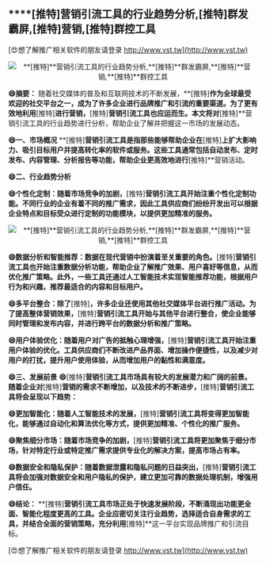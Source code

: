 ## ****[推特]**营销引流工具的行业趋势分析,**[推特]**群发霸屏,**[推特]**营销,**[推特]**群控工具**

[😍想了解推广相关软件的朋友请登录 http://www.vst.tw](http://www.vst.tw)

 <center><img src="https://vst.tw/MP4/tuiguang/png/8.png" alt="**[推特]**营销引流工具的行业趋势分析,**[推特]**群发霸屏,**[推特]**营销,**[推特]**群控工具"></center>

**😄摘要：**
随着社交媒体的普及和互联网技术的不断发展，**[推特]**作为全球最受欢迎的社交平台之一，成为了许多企业进行品牌推广和引流的重要渠道。为了更有效地利用**[推特]**进行营销，**[推特]**营销引流工具也应运而生。本文将对**[推特]**营销引流工具的行业趋势进行分析，帮助企业了解并把握这一市场的发展动态。

**😄一、市场概况**
**[推特]**营销引流工具是指那些能够帮助企业在**[推特]**上扩大影响力、吸引目标用户并提高转化率的软件或服务。这些工具通常包括自动发布、定时发布、内容管理、分析报告等功能，帮助企业更高效地进行**[推特]**营销活动。

**😄二、行业趋势分析**

**😄个性化定制：随着市场竞争的加剧，**[推特]**营销引流工具开始注重个性化定制功能。不同行业的企业有着不同的推广需求，因此工具供应商们纷纷开发出可以根据企业特点和目标受众进行定制的功能模块，以提供更加精准的服务。**

 <center><img src="https://vst.tw/MP4/tuiguang/png/1.png" alt="**[推特]**营销引流工具的行业趋势分析,**[推特]**群发霸屏,**[推特]**营销,**[推特]**群控工具"></center>

**😄数据分析和智能推荐：数据在现代营销中扮演着至关重要的角色。**[推特]**营销引流工具也开始注重数据分析功能，帮助企业了解推广效果、用户喜好等信息，从而优化推广策略。此外，一些工具还通过人工智能技术实现智能推荐功能，根据用户行为和兴趣，推荐最适合的内容和目标用户。**

**😄多平台整合：除了**[推特]**，许多企业还使用其他社交媒体平台进行推广活动。为了提高整体营销效果，**[推特]**营销引流工具开始与其他平台进行整合，使企业能够同时管理和发布内容，并进行跨平台的数据分析和推广策略。**

**😄用户体验优化：随着用户对广告的抵触心理增强，**[推特]**营销引流工具开始注重用户体验的优化。工具供应商们不断改进产品界面、增加操作便捷性，以及减少对用户的打扰，提升用户使用体验，从而增加用户的黏性和满意度。**

**😄三、发展前景**
**😄**[推特]**营销引流工具市场具有较大的发展潜力和广阔的前景。随着企业对**[推特]**营销的需求不断增加，以及技术的不断进步，**[推特]**营销引流工具将会呈现以下趋势：**

**😄更加智能化：随着人工智能技术的发展，**[推特]**营销引流工具将变得更加智能化，能够通过自动化和算法优化等方式，提供更加精准、个性化的推广服务。**

**😄聚焦细分市场：随着市场竞争的加剧，**[推特]**营销引流工具将更加聚焦于细分市场，针对特定行业或特定推广需求提供专业化的解决方案，提高市场占有率。**

**😄数据安全和隐私保护：随着数据泄露和隐私问题的日益突出，**[推特]**营销引流工具将会加强对数据安全和用户隐私的保护，建立更加可靠的数据处理机制，增强用户信任。**

**😄结论：**
**[推特]**营销引流工具市场正处于快速发展阶段，不断涌现出功能更全面、智能化程度更高的工具。企业应密切关注行业趋势，选择适合自身需求的工具，并结合全面的营销策略，充分利用**[推特]**这一平台实现品牌推广和引流目标。

[😍想了解推广相关软件的朋友请登录 http://www.vst.tw](http://www.vst.tw)




